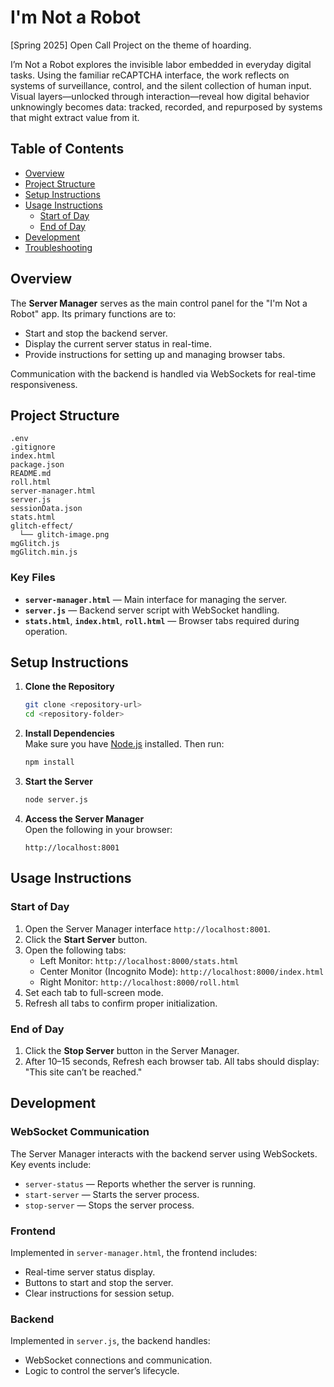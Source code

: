 # I'm Not a Robot
[Spring 2025] Open Call Project on the theme of hoarding.

I’m Not a Robot explores the invisible labor embedded in everyday digital tasks. Using the familiar reCAPTCHA interface, the work reflects on systems of surveillance, control, and the silent collection of human input. Visual layers—unlocked through interaction—reveal how digital behavior unknowingly becomes data: tracked, recorded, and repurposed by systems that might extract value from it.

## Table of Contents

- [Overview](#overview)
- [Project Structure](#project-structure)
- [Setup Instructions](#setup-instructions)
- [Usage Instructions](#usage-instructions)
  - [Start of Day](#start-of-day)
  - [End of Day](#end-of-day)
- [Development](#development)
- [Troubleshooting](#troubleshooting)
  

## Overview

The **Server Manager** serves as the main control panel for the "I'm Not a Robot" app. Its primary functions are to:

- Start and stop the backend server.
- Display the current server status in real-time.
- Provide instructions for setting up and managing browser tabs.

Communication with the backend is handled via WebSockets for real-time responsiveness.

## Project Structure

```
.env  
.gitignore  
index.html  
package.json  
README.md  
roll.html  
server-manager.html  
server.js  
sessionData.json  
stats.html  
glitch-effect/  
  └── glitch-image.png  
mgGlitch.js  
mgGlitch.min.js  
```

### Key Files

- **`server-manager.html`** — Main interface for managing the server.
- **`server.js`** — Backend server script with WebSocket handling.
- **`stats.html`**, **`index.html`**, **`roll.html`** — Browser tabs required during operation.


## Setup Instructions

1. **Clone the Repository**
   ```bash
   git clone <repository-url>
   cd <repository-folder>
   ```

2. **Install Dependencies**  
   Make sure you have [Node.js](https://nodejs.org/) installed. Then run:
   ```bash
   npm install
   ```

3. **Start the Server**
   ```bash
   node server.js
   ```

4. **Access the Server Manager**  
   Open the following in your browser:
   ```
   http://localhost:8001
   ```

## Usage Instructions

### Start of Day

1. Open the Server Manager interface `http://localhost:8001`.
2. Click the **Start Server** button.
3. Open the following tabs:
   - Left Monitor: `http://localhost:8000/stats.html`
   - Center Monitor (Incognito Mode): `http://localhost:8000/index.html`
   - Right Monitor: `http://localhost:8000/roll.html`
4. Set each tab to full-screen mode.
5. Refresh all tabs to confirm proper initialization.

### End of Day

1. Click the **Stop Server** button in the Server Manager.
2. After 10–15 seconds, Refresh each browser tab. All tabs should display: "This site can’t be reached."

## Development

### WebSocket Communication

The Server Manager interacts with the backend server using WebSockets. Key events include:

- `server-status` — Reports whether the server is running.
- `start-server` — Starts the server process.
- `stop-server` — Stops the server process.

### Frontend

Implemented in `server-manager.html`, the frontend includes:

- Real-time server status display.
- Buttons to start and stop the server.
- Clear instructions for session setup.

### Backend

Implemented in `server.js`, the backend handles:

- WebSocket connections and communication.
- Logic to control the server’s lifecycle.
